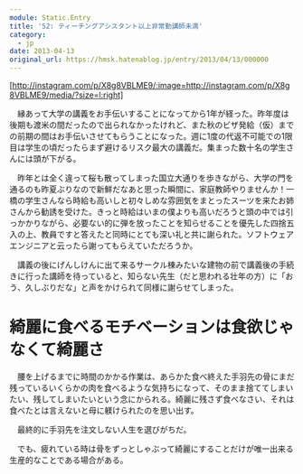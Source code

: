 ```yaml
---
module: Static.Entry
title: '52: ティーチングアシスタント以上非常勤講師未満'
category:
  - jp
date: 2013-04-13
original_url: https://hmsk.hatenablog.jp/entry/2013/04/13/000000
---
```


[http://instagram.com/p/X8g8VBLME9/:image=http://instagram.com/p/X8g8VBLME9/media/?size=l:right]

　縁あって大学の講義をお手伝いすることになってから1年が経った。昨年度は後期も渡米の間だったので出られなかったけれど、また秋のビザ発給（仮）までの前期の間はお手伝いさせてもらうことになった。週に1度の代返不可能での1限目は学生の頃だったらまず避けるリスク最大の講義だ。集まった数十名の学生さんには頭が下がる。

　昨年とは全く違って桜も散ってしまった国立大通りを歩きながら、大学の門を通るのも昨夏ぶりなので新鮮だなあと思った瞬間に、家庭教師やりませんか！一橋の学生さんなら時給も高いしと初々しめな雰囲気をまとったスーツを来たお姉さんから勧誘を受けた。きっと時給はいまの僕よりも高いだろうと頭の中では引っかかりながら、必要ない的に弾を放ったことを知らせることを優先した四捨五入の上、教員ですと答えたと同時にとても深い礼と共に謝られた。ソフトウェアエンジニアと云ったら謝ってもらえていただろうか。

　講義の後にげんしけんに出て来るサークル棟みたいな建物の前で講義後の手続きに行った講師を待っていると、知らない先生（だと思われる壮年の方）に「おう、久しぶりだな」と声をかけられて同様に謝らせてしまった。


# 綺麗に食べるモチベーションは食欲じゃなくて綺麗さ

　腰を上げるまでに時間のかかる作業は、あらかた食べ終えた手羽先の骨にまだ残っているいくらかの肉を食べるような気持ちになって、そのまま捨ててしまいたい、残してしまいたいという念にかられる。綺麗に残さず食べなさい、それは食べたとは言えないと母に躾けられたのを思い出す。

　最終的に手羽先を注文しない人生を選びがちだ。

　でも、疲れている時は骨をずっとしゃぶって綺麗にすることだけが唯一出来る生産的なことである場合がある。
